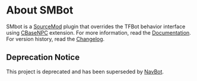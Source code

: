 # About SMBot
SMbot is a [SourceMod] plugin that overrides the TFBot behavior interface using [CBaseNPC] extension.
For more information, read the [Documentation].
For version history, read the [Changelog].

## Deprecation Notice

This project is deprecated and has been superseded by [NavBot].

<!-- Links -->
[SourceMod]: https://www.sourcemod.net/
[CBaseNPC]: https://github.com/TF2-DMB/CBaseNPC
[Documentation]: docs/README.md
[Changelog]: docs/CHANGELOG.md
[NavBot]: https://github.com/caxanga334/NavBot
